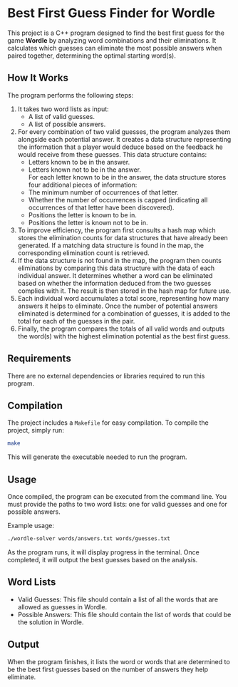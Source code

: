 # Best First Guess Finder for Wordle

This project is a C++ program designed to find the best first guess for the game **Wordle** by analyzing word combinations and their eliminations. It calculates which guesses can eliminate the most possible answers when paired together, determining the optimal starting word(s).

## How It Works

The program performs the following steps:
1. It takes two word lists as input:
    - A list of valid guesses.
    - A list of possible answers.
2. For every combination of two valid guesses, the program analyzes them alongside each potential answer. It creates a data structure representing the information that a player would deduce based on the feedback he would receive from these guesses. This data structure contains:
    - Letters known to be in the answer.
    - Letters known not to be in the answer.  
    For each letter known to be in the answer, the data structure stores four additional pieces of information:
    - The minimum number of occurrences of that letter.
    - Whether the number of occurrences is capped (indicating all occurrences of that letter have been discovered).
    - Positions the letter is known to be in.
    - Positions the letter is known not to be in.
3. To improve efficiency, the program first consults a hash map which stores the elimination counts for data structures that have already been generated. If a matching data structure is found in the map, the corresponding elimination count is retrieved.
4. If the data structure is not found in the map, the program then counts eliminations by comparing this data structure with the data of each individual answer. It determines whether a word can be eliminated based on whether the information deduced from the two guesses complies with it. The result is then stored in the hash map for future use.
3. Each individual word accumulates a total score, representing how many answers it helps to eliminate. Once the number of potential answers eliminated is determined for a combination of guesses, it is added to the total for each of the guesses in the pair.
4. Finally, the program compares the totals of all valid words and outputs the word(s) with the highest elimination potential as the best first guess.

## Requirements

There are no external dependencies or libraries required to run this program.

## Compilation

The project includes a `Makefile` for easy compilation. To compile the project, simply run:

```bash
make
```

This will generate the executable needed to run the program.

## Usage

Once compiled, the program can be executed from the command line. You must provide the paths to two word lists: one for valid guesses and one for possible answers.

Example usage:
```bash
./wordle-solver words/answers.txt words/guesses.txt
```

As the program runs, it will display progress in the terminal. Once completed, it will output the best guesses based on the analysis.

## Word Lists

- Valid Guesses: This file should contain a list of all the words that are allowed as guesses in Wordle.
- Possible Answers: This file should contain the list of words that could be the solution in Wordle.

## Output

When the program finishes, it lists the word or words that are determined to be the best first guesses based on the number of answers they help eliminate.
